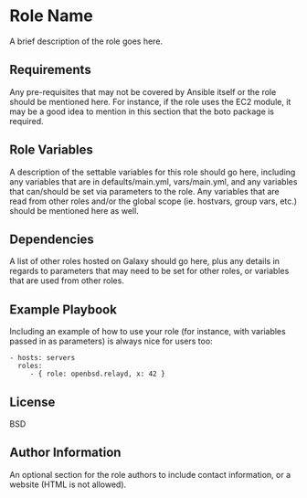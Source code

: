 Role Name
=========

A brief description of the role goes here.

Requirements
------------

Any pre-requisites that may not be covered by Ansible itself or the role should
be mentioned here. For instance, if the role uses the EC2 module, it may be a
good idea to mention in this section that the boto package is required.

Role Variables
--------------

A description of the settable variables for this role should go here, including
any variables that are in defaults/main.yml, vars/main.yml, and any variables
that can/should be set via parameters to the role. Any variables that are read
from other roles and/or the global scope (ie. hostvars, group vars, etc.) should
be mentioned here as well.

Dependencies
------------

A list of other roles hosted on Galaxy should go here, plus any details in
regards to parameters that may need to be set for other roles, or variables that
are used from other roles.

Example Playbook
----------------

Including an example of how to use your role (for instance, with variables
passed in as parameters) is always nice for users too:

    - hosts: servers
      roles:
         - { role: openbsd.relayd, x: 42 }

License
-------

BSD

Author Information
------------------

An optional section for the role authors to include contact information, or a
website (HTML is not allowed).
